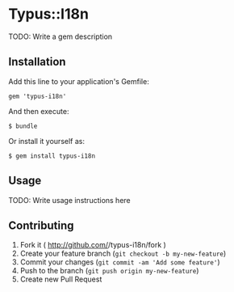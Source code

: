 # Typus::I18n

TODO: Write a gem description

## Installation

Add this line to your application's Gemfile:

    gem 'typus-i18n'

And then execute:

    $ bundle

Or install it yourself as:

    $ gem install typus-i18n

## Usage

TODO: Write usage instructions here

## Contributing

1. Fork it ( http://github.com/<my-github-username>/typus-i18n/fork )
2. Create your feature branch (`git checkout -b my-new-feature`)
3. Commit your changes (`git commit -am 'Add some feature'`)
4. Push to the branch (`git push origin my-new-feature`)
5. Create new Pull Request
